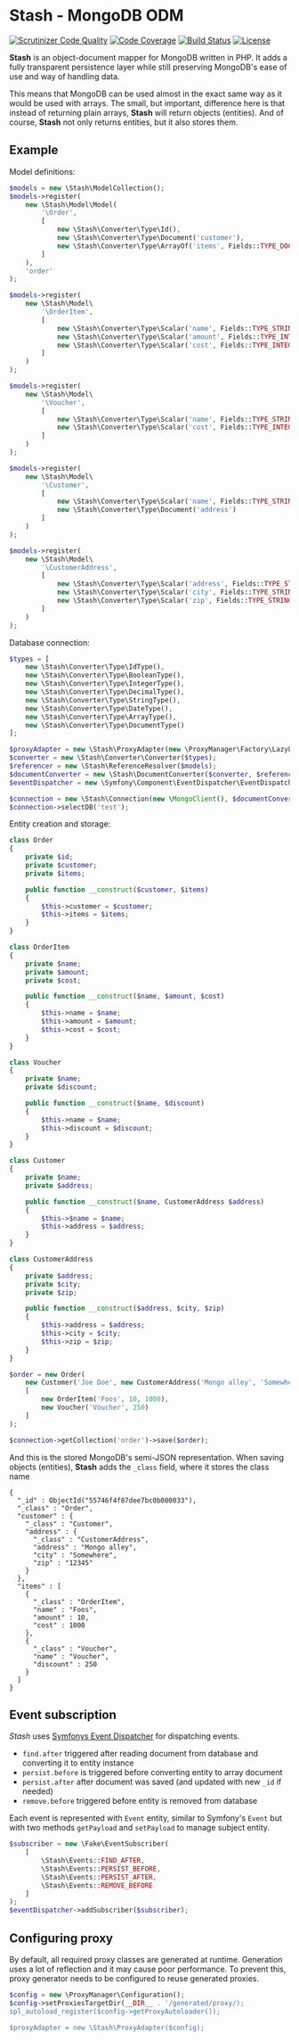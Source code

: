 # Stash - MongoDB ODM

[![Scrutinizer Code Quality](https://scrutinizer-ci.com/g/potfur/stash/badges/quality-score.png?b=dev)](https://scrutinizer-ci.com/g/potfur/stash/?branch=dev)
[![Code Coverage](https://scrutinizer-ci.com/g/potfur/stash/badges/coverage.png?b=dev)](https://scrutinizer-ci.com/g/potfur/stash/?branch=dev)
[![Build Status](https://scrutinizer-ci.com/g/potfur/stash/badges/build.png?b=dev)](https://scrutinizer-ci.com/g/potfur/stash/build-status/dev)
[![License](https://poser.pugx.org/potfur/stash/license.svg)](https://packagist.org/packages/potfur/stash)

**Stash** is an object-document mapper for MongoDB written in PHP.
It adds a fully transparent persistence layer while still preserving MongoDB's ease of use and way of handling data.

This means that MongoDB can be used almost in the exact same way as it would be used with arrays.
The small, but important, difference here is that instead of returning plain arrays, **Stash** will return objects (entities). And of course, **Stash** not only returns entities, but it also stores them.

## Example

Model definitions:

```php
$models = new \Stash\ModelCollection();
$models->register(
    new \Stash\Model\Model(
        '\Order',
        [
            new \Stash\Converter\Type\Id(),
            new \Stash\Converter\Type\Document('customer'),
            new \Stash\Converter\Type\ArrayOf('items', Fields::TYPE_DOCUMENT)
        ]
    ),
    'order'
);

$models->register(
    new \Stash\Model\
        '\OrderItem',
        [
            new \Stash\Converter\Type\Scalar('name', Fields::TYPE_STRING),
            new \Stash\Converter\Type\Scalar('amount', Fields::TYPE_INTEGER),
            new \Stash\Converter\Type\Scalar('cost', Fields::TYPE_INTEGER)
        ]
    )
);

$models->register(
    new \Stash\Model\
        '\Voucher',
        [
            new \Stash\Converter\Type\Scalar('name', Fields::TYPE_STRING),
            new \Stash\Converter\Type\Scalar('cost', Fields::TYPE_INTEGER)
        ]
    )
);

$models->register(
    new \Stash\Model\
        '\Customer',
        [
            new \Stash\Converter\Type\Scalar('name', Fields::TYPE_STRING),
            new \Stash\Converter\Type\Document('address')
        ]
    )
);

$models->register(
    new \Stash\Model\
        '\CustomerAddress',
        [
            new \Stash\Converter\Type\Scalar('address', Fields::TYPE_STRING),
            new \Stash\Converter\Type\Scalar('city', Fields::TYPE_STRING),
            new \Stash\Converter\Type\Scalar('zip', Fields::TYPE_STRING)
        ]
    )
);
```

Database connection:

```php
$types = [
    new \Stash\Converter\Type\IdType(),
    new \Stash\Converter\Type\BooleanType(),
    new \Stash\Converter\Type\IntegerType(),
    new \Stash\Converter\Type\DecimalType(),
    new \Stash\Converter\Type\StringType(),
    new \Stash\Converter\Type\DateType(),
    new \Stash\Converter\Type\ArrayType(),
    new \Stash\Converter\Type\DocumentType()
];

$proxyAdapter = new \Stash\ProxyAdapter(new \ProxyManager\Factory\LazyLoadingValueHolderFactory());
$converter = new \Stash\Converter\Converter($types);
$referencer = new \Stash\ReferenceResolver($models);
$documentConverter = new \Stash\DocumentConverter($converter, $referencer, $models, $proxyAdapter);
$eventDispatcher = new \Symfony\Component\EventDispatcher\EventDispatcher();

$connection = new \Stash\Connection(new \MongoClient(), $documentConverter, $eventDispatcher);
$connection->selectDB('test');
```

Entity creation and storage:

```php
class Order
{
    private $id;
    private $customer;
    private $items;

    public function __construct($customer, $items)
    {
        $this->customer = $customer;
        $this->items = $items;
    }
}

class OrderItem
{
    private $name;
    private $amount;
    private $cost;

    public function __construct($name, $amount, $cost)
    {
        $this->name = $name;
        $this->amount = $amount;
        $this->cost = $cost;
    }
}

class Voucher
{
    private $name;
    private $discount;

    public function __construct($name, $discount)
    {
        $this->name = $name;
        $this->discount = $discount;
    }
}

class Customer
{
    private $name;
    private $address;

    public function __construct($name, CustomerAddress $address)
    {
        $this->$name = $name;
        $this->address = $address;
    }
}

class CustomerAddress
{
    private $address;
    private $city;
    private $zip;

    public function __construct($address, $city, $zip)
    {
        $this->address = $address;
        $this->city = $city;
        $this->zip = $zip;
    }
}

$order = new Order(
    new Customer('Joe Doe', new CustomerAddress('Mongo alley', 'Somewhere', '12345')),
    [
        new OrderItem('Foos', 10, 1000),
        new Voucher('Voucher', 250)
    ]
);

$connection->getCollection('order')->save($order);
```

And this is the stored MongoDB's semi-JSON representation.
When saving objects (entities), **Stash** adds the `_class` field, where it stores the class name

```
{
  "_id" : ObjectId("55746f4f87dee7bc0b000033"),
  "_class" : "Order",
  "customer" : {
    "_class" : "Customer",
    "address" : {
      "_class" : "CustomerAddress",
      "address" : "Mongo alley",
      "city" : "Somewhere",
      "zip" : "12345"
    }
  },
  "items" : [
    {
      "_class" : "OrderItem",
      "name" : "Foos",
      "amount" : 10,
      "cost" : 1000
    },
    {
      "_class" : "Voucher",
      "name" : "Voucher",
      "discount" : 250
    }
  ]
}                                                     
```

## Event subscription

*Stash* uses [Symfonys Event Dispatcher](http://symfony.com/doc/current/components/event_dispatcher/introduction.html) for dispatching events.

 - `find.after` triggered after reading document from database and converting it to entity instance
 - `persist.before` is triggered before converting entity to array document
 - `persist.after` after document was saved (and updated with new `_id` if needed) 
 - `remove.before` triggered before entity is removed from database
 
Each event is represented with `Event` entity, similar to Symfony's `Event` but with two methods `getPayload` and `setPayload` to manage subject entity.  

```php
$subscriber = new \Fake\EventSubscriber(
    [
        \Stash\Events::FIND_AFTER,
        \Stash\Events::PERSIST_BEFORE,
        \Stash\Events::PERSIST_AFTER,
        \Stash\Events::REMOVE_BEFORE
    ]
);
$eventDispatcher->addSubscriber($subscriber);
```

## Configuring proxy

By default, all required proxy classes are generated at runtime.
Generation uses a lot of reflection and it may cause poor performance.
To prevent this, proxy generator needs to be configured to reuse generated proxies.

```php
$config = new \ProxyManager\Configuration();
$config->setProxiesTargetDir(__DIR__ . '/generated/proxy/);
spl_autoload_register($config->getProxyAutoloader());

$proxyAdapter = new \Stash\ProxyAdapter($config);
```
